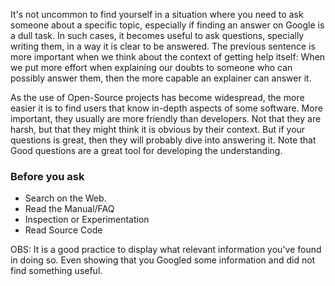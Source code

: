 It's not uncommon to find yourself in a situation where you need to ask someone about a specific topic, especially if finding an answer on Google is a dull task. In such cases, it becomes useful to ask questions, specially writing them, in a way it is clear to be answered.
The previous sentence is more important when we think about the context of getting help itself: When we put more effort when explaining our doubts to someone who can possibly answer them, then the more capable an explainer can answer it.

As the use of Open-Source projects has become widespread, the more easier it is to find users that know in-depth aspects of some software. More important, they usually are more friendly than developers. Not that they are harsh, but that they might think it is obvious by their context. But if your questions is great, then they will probably dive into answering it. Note that Good questions are a great tool for developing the understanding.

### Before you ask
- Search on the Web.
- Read the Manual/FAQ
- Inspection or Experimentation
- Read Source Code

OBS: It is a good practice to display what relevant information you've found in doing so. Even showing that you Googled some information and did not find something useful.

